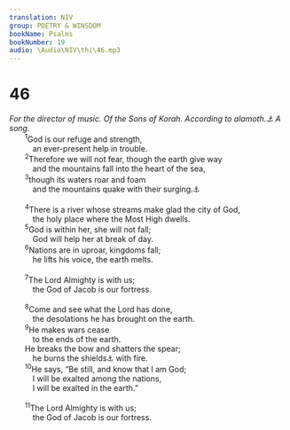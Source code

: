 ```yaml
---
translation: NIV
group: POETRY & WINSDOM
bookName: Psalms 
bookNumber: 19
audio: \Audio\NIV\thi\46.mp3
---
```


<div class="title"><h1>46</h1><i>For the director of music. Of the Sons of Korah. According to alamoth.<a data-toggle="tooltip" data-placement="bottom" title="Title: Probably a musical term">⚓</a> A song.</i></div>
<span class="verse thi_46_1">  <sup>1</sup>God is our refuge and strength, <br/>   an ever-present help in trouble. <br/></span>
<span class="verse thi_46_2">  <sup>2</sup>Therefore we will not fear, though the earth give way <br/>   and the mountains fall into the heart of the sea, <br/></span>
<span class="verse thi_46_3">  <sup>3</sup>though its waters roar and foam <br/>   and the mountains quake with their surging.<a data-toggle="tooltip" data-placement="bottom" title="The Hebrew has Selah (a word of uncertain meaning) here and at the end of verses 7 and 11.">⚓</a><br/><br/></span>
<span class="verse thi_46_4">  <sup>4</sup>There is a river whose streams make glad the city of God, <br/>   the holy place where the Most High dwells. <br/></span>
<span class="verse thi_46_5">  <sup>5</sup>God is within her, she will not fall; <br/>   God will help her at break of day. <br/></span>
<span class="verse thi_46_6">  <sup>6</sup>Nations are in uproar, kingdoms fall; <br/>   he lifts his voice, the earth melts. <br/><br/></span>
<span class="verse thi_46_7">  <sup>7</sup>The Lord Almighty is with us; <br/>   the God of Jacob is our fortress. <br/><br/></span>
<span class="verse thi_46_8">  <sup>8</sup>Come and see what the Lord has done, <br/>   the desolations he has brought on the earth. <br/></span>
<span class="verse thi_46_9">  <sup>9</sup>He makes wars cease <br/>   to the ends of the earth. <br/>  He breaks the bow and shatters the spear; <br/>   he burns the shields<a data-toggle="tooltip" data-placement="bottom" title="Or chariots">⚓</a> with fire. <br/></span>
<span class="verse thi_46_10">  <sup>10</sup>He says, “Be still, and know that I am God; <br/>   I will be exalted among the nations, <br/>   I will be exalted in the earth.” <br/><br/></span>
<span class="verse thi_46_11">  <sup>11</sup>The Lord Almighty is with us; <br/>   the God of Jacob is our fortress. <br/></span>
